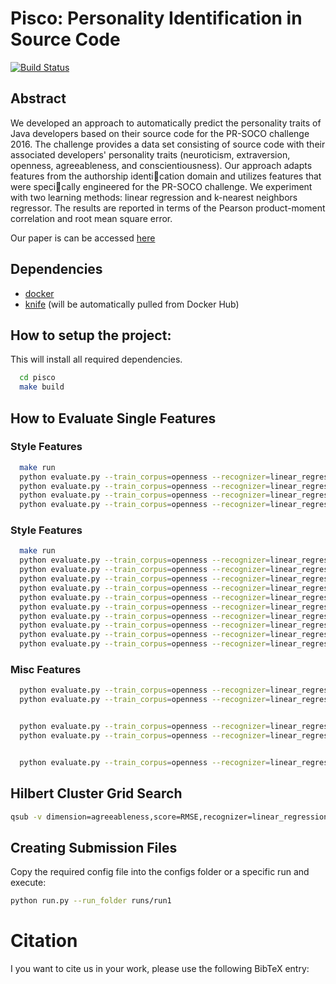 # Pisco: Personality Identification in Source Code
[![Build Status](https://travis-ci.com/Liebeck/pisco.svg?token=qYUFfiWV6mqYYR5fELB6)](https://travis-ci.com/Liebeck/pisco)

## Abstract
We developed an approach to automatically predict the personality traits of Java developers based on their source code for the PR-SOCO challenge 2016. The challenge provides a data set consisting of source code with their associated developers' personality traits (neuroticism, extraversion, openness, agreeableness, and conscientiousness). Our approach adapts features from the authorship identication domain and utilizes features that were specically engineered for the PR-SOCO challenge. We experiment with two learning methods: linear regression and k-nearest neighbors regressor. The results are reported in terms of the Pearson product-moment correlation and root mean square error.

Our paper is can be accessed [here](http://ceur-ws.org/Vol-1737/T1-8.pdf)


## Dependencies
* [docker](https://www.docker.com/)
* [knife](https://github.com/pasmod/knife) (will be automatically pulled from Docker Hub)

## How to setup the project:
This will install all required dependencies.
``` bash
  cd pisco
  make build
```
## How to Evaluate Single Features
### Style Features
``` bash
  make run
  python evaluate.py --train_corpus=openness --recognizer=linear_regression --features mean_length_of_method_names
  python evaluate.py --train_corpus=openness --recognizer=linear_regression --features mean_length_of_method_parameter_names
  python evaluate.py --train_corpus=openness --recognizer=linear_regression --features mean_length_of_field_names
  python evaluate.py --train_corpus=openness --recognizer=linear_regression --features mean_length_of_local_variable_names_in_methods
```

### Style Features
``` bash
  make run
  python evaluate.py --train_corpus=openness --recognizer=linear_regression --features mean_number_of_classes
  python evaluate.py --train_corpus=openness --recognizer=linear_regression --features cyclomatic_complexity
  python evaluate.py --train_corpus=openness --recognizer=linear_regression --features mean_number_of_methods
  python evaluate.py --train_corpus=openness --recognizer=linear_regression --features mean_number_of_method_parameters
  python evaluate.py --train_corpus=openness --recognizer=linear_regression --features mean_length_of_methods
  python evaluate.py --train_corpus=openness --recognizer=linear_regression --features mean_number_of_fields
  python evaluate.py --train_corpus=openness --recognizer=linear_regression --features mean_number_of_local_variables_in_methods
  python evaluate.py --train_corpus=openness --recognizer=linear_regression --features duplicate_code_measure
  python evaluate.py --train_corpus=openness --recognizer=linear_regression --features contains_IDE_template_text
  python evaluate.py --train_corpus=openness --recognizer=linear_regression --features ratio_of_external_libraries
```


### Misc Features
``` bash
  python evaluate.py --train_corpus=openness --recognizer=linear_regression --features mean_number_of_empty_classes
  python evaluate.py --train_corpus=openness --recognizer=linear_regression --features ratio_of_unparsable_sections


  python evaluate.py --train_corpus=openness --recognizer=linear_regression --features comment_length
  python evaluate.py --train_corpus=openness --recognizer=linear_regression --features contains_suppress_warnings


  python evaluate.py --train_corpus=openness --recognizer=linear_regression --features all

```

## Hilbert Cluster Grid Search
``` bash
qsub -v dimension=agreeableness,score=RMSE,recognizer=linear_regression,njobs=20,base_path=/home/malie102/jobs/pisco,nfeatures=16 hilbert_matthias.job
```

## Creating Submission Files
Copy the required config file into the configs folder or a specific run and execute:
``` bash
python run.py --run_folder runs/run1
```

# Citation
I you want to cite us in your work, please use the following BibTeX entry:
``` bash

```





